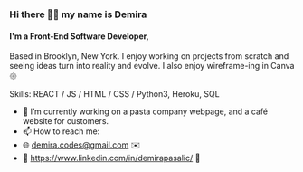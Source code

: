 


### Hi there 🤘🏻 my name is Demira
#### I'm a Front-End Software Developer,
Based in Brooklyn, New York. 
I enjoy working on projects from scratch and seeing ideas turn into reality and evolve. 
I also enjoy wireframe-ing in Canva 𑁍 

Skills: REACT / JS / HTML / CSS / Python3, Heroku, SQL

- 🔭 I’m currently working on a pasta company webpage, and a café website for customers. 
- 📫 How to reach me:
- 🌐 demira.codes@gmail.com ✉️
- 🔎 https://www.linkedin.com/in/demirapasalic/  👾
  



  



